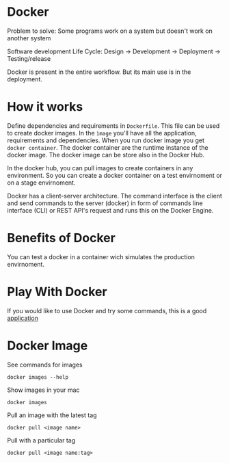 # Docker
Problem to solve: Some programs work on a system but doesn't work on another system

Software development Life Cycle: Design -> Development -> Deployment -> Testing/release

Docker is present in the entire workflow. But its main use is in the deployment.

# How it works

Define dependencies and requirements in `Dockerfile`. This file can be used to create docker images. In the `ìmage` you'll have all the application, requirements and dependencies. When you run docker image you get `docker container`. The docker container are the runtime instance of the docker image. The docker image can be store also in the Docker Hub. 

In the docker hub, you can pull images to create containers in any environment. So you can create a docker container on a test envirnoment or on a stage envirnoment.

Docker has a client-server architecture. The command interface is the client and send commands to the server (docker) in form of commands line interface (CLI) or REST API's request and runs this on the Docker Engine.

# Benefits of Docker

You can test a docker in a container wich simulates the production envirnoment.

# Play With Docker

If you would like to use Docker and try some commands, this is a good [application](https://labs.play-with-docker.com/)

# Docker Image
See commands for images
```
docker images --help
```
Show images in your mac
``` 
docker images
```
Pull an image with the latest tag
```
docker pull <image name>
```
Pull with a particular tag
```
docker pull <image name:tag>
```